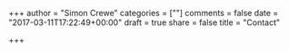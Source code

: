 +++
author = "Simon Crewe"
categories = [""]
comments = false
date = "2017-03-11T17:22:49+00:00"
draft = true
share = false
title = "Contact"

+++

